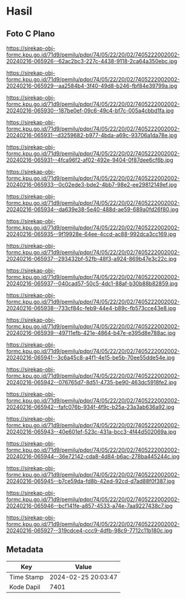 # Hasil

## Foto C Plano

https://sirekap-obj-formc.kpu.go.id/71d9/pemilu/pdpr/74/05/22/20/02/7405222002002-20240216-065926--62ac2bc3-227c-4438-9118-2ca64a350ebc.jpg

https://sirekap-obj-formc.kpu.go.id/71d9/pemilu/pdpr/74/05/22/20/02/7405222002002-20240216-065929--aa2584b4-3f40-49d8-b246-fbf84e39799a.jpg

https://sirekap-obj-formc.kpu.go.id/71d9/pemilu/pdpr/74/05/22/20/02/7405222002002-20240216-065930--187be0ef-09c6-49c4-bf7c-005a4cbbd1fa.jpg

https://sirekap-obj-formc.kpu.go.id/71d9/pemilu/pdpr/74/05/22/20/02/7405222002002-20240216-065931--d3259682-b977-4bda-a69c-93706a1da78e.jpg

https://sirekap-obj-formc.kpu.go.id/71d9/pemilu/pdpr/74/05/22/20/02/7405222002002-20240216-065931--4fca96f2-af02-492e-9404-0f87dee6cf6b.jpg

https://sirekap-obj-formc.kpu.go.id/71d9/pemilu/pdpr/74/05/22/20/02/7405222002002-20240216-065933--0c02ede3-bde2-4bb7-98e2-ee29812149ef.jpg

https://sirekap-obj-formc.kpu.go.id/71d9/pemilu/pdpr/74/05/22/20/02/7405222002002-20240216-065934--da639e38-5e40-488d-ae59-689a0fd26f80.jpg

https://sirekap-obj-formc.kpu.go.id/71d9/pemilu/pdpr/74/05/22/20/02/7405222002002-20240216-065935--9f19928e-64ee-4ccd-ac88-992dca3cc169.jpg

https://sirekap-obj-formc.kpu.go.id/71d9/pemilu/pdpr/74/05/22/20/02/7405222002002-20240216-065937--293432bf-52fb-48f3-a924-869b47e3c22c.jpg

https://sirekap-obj-formc.kpu.go.id/71d9/pemilu/pdpr/74/05/22/20/02/7405222002002-20240216-065937--040cad57-50c5-4dc1-88af-b30b88b82859.jpg

https://sirekap-obj-formc.kpu.go.id/71d9/pemilu/pdpr/74/05/22/20/02/7405222002002-20240216-065938--733cf84c-feb9-44e4-b89c-fb573cce43e8.jpg

https://sirekap-obj-formc.kpu.go.id/71d9/pemilu/pdpr/74/05/22/20/02/7405222002002-20240216-065939--49711efb-421e-4864-b47e-e395d8e788ac.jpg

https://sirekap-obj-formc.kpu.go.id/71d9/pemilu/pdpr/74/05/22/20/02/7405222002002-20240216-065941--3c6a45c8-a4f1-4e15-be5b-70ee55dde54e.jpg

https://sirekap-obj-formc.kpu.go.id/71d9/pemilu/pdpr/74/05/22/20/02/7405222002002-20240216-065942--076765d7-8d51-4735-be90-463dc5918fe2.jpg

https://sirekap-obj-formc.kpu.go.id/71d9/pemilu/pdpr/74/05/22/20/02/7405222002002-20240216-065942--fafc076b-934f-4f9c-b25a-23a3ab636a92.jpg

https://sirekap-obj-formc.kpu.go.id/71d9/pemilu/pdpr/74/05/22/20/02/7405222002002-20240216-065943--40e601ef-523c-431a-bcc3-4f44d502069a.jpg

https://sirekap-obj-formc.kpu.go.id/71d9/pemilu/pdpr/74/05/22/20/02/7405222002002-20240216-065944--36e72142-cda8-4d84-b6ac-278ba445244c.jpg

https://sirekap-obj-formc.kpu.go.id/71d9/pemilu/pdpr/74/05/22/20/02/7405222002002-20240216-065945--b7ce59da-fd8b-42ed-92cd-d7ad88f0f387.jpg

https://sirekap-obj-formc.kpu.go.id/71d9/pemilu/pdpr/74/05/22/20/02/7405222002002-20240216-065946--bcf141fe-a857-4533-a74e-7aa9227438c7.jpg

https://sirekap-obj-formc.kpu.go.id/71d9/pemilu/pdpr/74/05/22/20/02/7405222002002-20240216-065927--319cdce4-ccc9-4dfb-98c9-7712c11b180c.jpg


## Metadata

| Key        | Value               |
| ---------- | ------------------- |
| Time Stamp | 2024-02-25 20:03:47 |
| Kode Dapil | 7401                |



